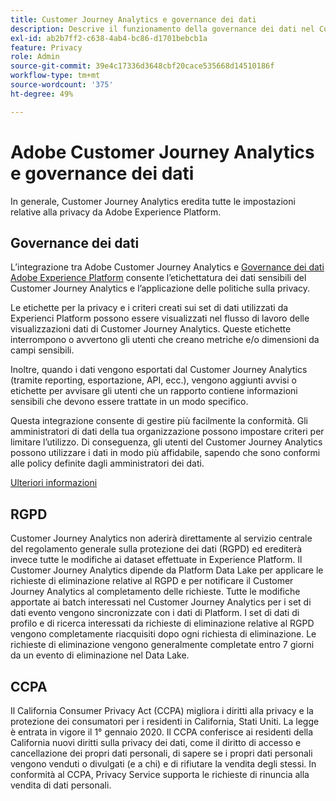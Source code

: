 ```yaml
---
title: Customer Journey Analytics e governance dei dati
description: Descrive il funzionamento della governance dei dati nel Customer Journey Analytics.
exl-id: ab2b7ff2-c638-4ab4-bc86-d1701bebcb1a
feature: Privacy
role: Admin
source-git-commit: 39e4c17336d3648cbf20cace535668d14510186f
workflow-type: tm+mt
source-wordcount: '375'
ht-degree: 49%

---
```


# Adobe Customer Journey Analytics e governance dei dati

In generale, Customer Journey Analytics eredita tutte le impostazioni relative alla privacy da Adobe Experience Platform.

## Governance dei dati

L’integrazione tra Adobe Customer Journey Analytics e [Governance dei dati Adobe Experience Platform](https://experienceleague.adobe.com/docs/experience-platform/data-governance/home.html?lang=it) consente l’etichettatura dei dati sensibili del Customer Journey Analytics e l’applicazione delle politiche sulla privacy.

Le etichette per la privacy e i criteri creati sui set di dati utilizzati da Experienci Platform possono essere visualizzati nel flusso di lavoro delle visualizzazioni dati di Customer Journey Analytics. Queste etichette interrompono o avvertono gli utenti che creano metriche e/o dimensioni da campi sensibili.

Inoltre, quando i dati vengono esportati dal Customer Journey Analytics (tramite reporting, esportazione, API, ecc.), vengono aggiunti avvisi o etichette per avvisare gli utenti che un rapporto contiene informazioni sensibili che devono essere trattate in un modo specifico.

Questa integrazione consente di gestire più facilmente la conformità. Gli amministratori di dati della tua organizzazione possono impostare criteri per limitare l’utilizzo. Di conseguenza, gli utenti del Customer Journey Analytics possono utilizzare i dati in modo più affidabile, sapendo che sono conformi alle policy definite dagli amministratori dei dati.

[Ulteriori informazioni](/help/data-views/data-governance.md)

## RGPD

Customer Journey Analytics non aderirà direttamente al servizio centrale del regolamento generale sulla protezione dei dati (RGPD) ed erediterà invece tutte le modifiche ai dataset effettuate in Experience Platform. Il Customer Journey Analytics dipende da Platform Data Lake per applicare le richieste di eliminazione relative al RGPD e per notificare il Customer Journey Analytics al completamento delle richieste. Tutte le modifiche apportate ai batch interessati nel Customer Journey Analytics per i set di dati evento vengono sincronizzate con i dati di Platform. I set di dati di profilo e di ricerca interessati da richieste di eliminazione relative al RGPD vengono completamente riacquisiti dopo ogni richiesta di eliminazione. Le richieste di eliminazione vengono generalmente completate entro 7 giorni da un evento di eliminazione nel Data Lake.

## CCPA

Il California Consumer Privacy Act (CCPA) migliora i diritti alla privacy e la protezione dei consumatori per i residenti in California, Stati Uniti. La legge è entrata in vigore il 1° gennaio 2020.
Il CCPA conferisce ai residenti della California nuovi diritti sulla privacy dei dati, come il diritto di accesso e cancellazione dei propri dati personali, di sapere se i propri dati personali vengono venduti o divulgati (e a chi) e di rifiutare la vendita degli stessi.
In conformità al CCPA, Privacy Service supporta le richieste di rinuncia alla vendita di dati personali.
